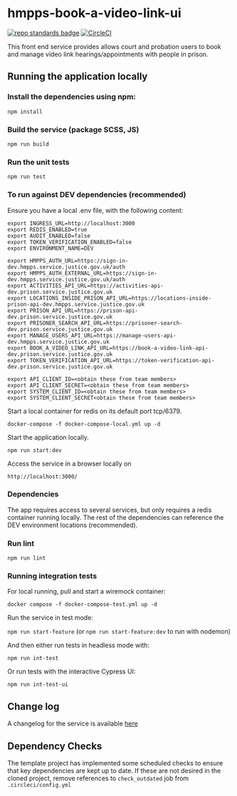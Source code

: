 # hmpps-book-a-video-link-ui
[![repo standards badge](https://img.shields.io/badge/endpoint.svg?&style=flat&logo=github&url=https%3A%2F%2Foperations-engineering-reports.cloud-platform.service.justice.gov.uk%2Fapi%2Fv1%2Fcompliant_public_repositories%2Fhmpps-book-a-video-link-ui)](https://operations-engineering-reports.cloud-platform.service.justice.gov.uk/public-github-repositories.html#hmpps-book-a-video-link-ui "Link to report")
[![CircleCI](https://circleci.com/gh/ministryofjustice/hmpps-book-a-video-link-ui/tree/main.svg?style=svg)](https://circleci.com/gh/ministryofjustice/hmpps-book-a-video-link-ui)

This front end service provides allows court and probation users to book and manage video link hearings/appointments with people in prison.

## Running the application locally

### Install the dependencies using npm:

`npm install`

### Build the service (package SCSS, JS)

`npm run build`

### Run the unit tests

`npm run test`

### To run against DEV dependencies (recommended)

Ensure you have a local .env file, with the following content:

```
export INGRESS_URL=http://localhost:3000
export REDIS_ENABLED=true
export AUDIT_ENABLED=false
export TOKEN_VERIFICATION_ENABLED=false
export ENVIRONMENT_NAME=DEV

export HMPPS_AUTH_URL=https://sign-in-dev.hmpps.service.justice.gov.uk/auth
export HMPPS_AUTH_EXTERNAL_URL=https://sign-in-dev.hmpps.service.justice.gov.uk/auth
export ACTIVITIES_API_URL=https://activities-api-dev.prison.service.justice.gov.uk
export LOCATIONS_INSIDE_PRISON_API_URL=https://locations-inside-prison-api-dev.hmpps.service.justice.gov.uk
export PRISON_API_URL=https://prison-api-dev.prison.service.justice.gov.uk
export PRISONER_SEARCH_API_URL=https://prisoner-search-dev.prison.service.justice.gov.uk
export MANAGE_USERS_API_URL=https://manage-users-api-dev.hmpps.service.justice.gov.uk
export BOOK_A_VIDEO_LINK_API_URL=https://book-a-video-link-api-dev.prison.service.justice.gov.uk
export TOKEN_VERIFICATION_API_URL=https://token-verification-api-dev.prison.service.justice.gov.uk

export API_CLIENT_ID=<obtain these from team members>
export API_CLIENT_SECRET=<obtain these from team members>
export SYSTEM_CLIENT_ID=<obtain these from team members>
export SYSTEM_CLIENT_SECRET<obtain these from team members>
```

Start a local container for redis on its default port tcp/6379.

`docker-compose -f docker-compose-local.yml up -d`

Start the application locally.

`npm run start:dev`

Access the service in a browser locally on

`http://localhost:3000/`


### Dependencies

The app requires access to several services, but only requires a redis container running locally.
The rest of the dependencies can reference the DEV environment locations (recommended).

### Run lint

`npm run lint`

### Running integration tests

For local running, pull and start a wiremock container:

`docker compose -f docker-compose-test.yml up -d`

Run the service in test mode:

`npm run start-feature` (or `npm run start-feature:dev` to run with nodemon)

And then either run tests in headless mode with:

`npm run int-test`
 
Or run tests with the interactive Cypress UI:

`npm run int-test-ui`

## Change log

A changelog for the service is available [here](./CHANGELOG.md)

## Dependency Checks

The template project has implemented some scheduled checks to ensure that key dependencies are kept up to date.
If these are not desired in the cloned project, remove references to `check_outdated` job from `.circleci/config.yml`
